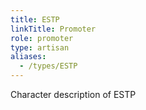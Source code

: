 ```yaml
---
title: ESTP
linkTitle: Promoter
role: promoter
type: artisan
aliases:
  - /types/ESTP
---
```

Character description of ESTP